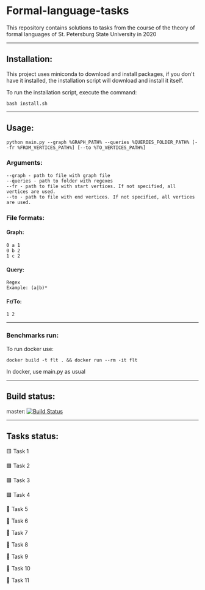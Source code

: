 # Formal-language-tasks
This repository contains solutions to tasks from the course of the theory of formal languages of St. Petersburg State University in 2020
____
## Installation:
This project uses miniconda to download and install packages, if you don't have it installed, the installation script will download and install it itself.

To run the installation script, execute the command:
```
bash install.sh
```
____
## Usage:
```
python main.py --graph %GRAPH_PATH% --queries %QUERIES_FOLDER_PATH% [--fr %FROM_VERTICES_PATH%] [--to %TO_VERTICES_PATH%]
```
### Arguments:
```
--graph - path to file with graph file
--queries - path to folder with regexes
--fr - path to file with start vertices. If not specified, all vertices are used.
--to - path to file with end vertices. If not specified, all vertices are used.
```
### File formats:
#### Graph:
```
0 a 1
0 b 2
1 c 2
```
#### Query:
```
Regex
Example: (a|b)* 
```
#### Fr/To:
```
1 2
```
____
### Benchmarks run:
To run docker use:
```
docker build -t flt . && docker run --rm -it flt
```
In docker, use main.py as usual
____
## Build status: 
master: [![Build Status](https://travis-ci.com/Rimalon/formal-language-tasks.svg?branch=master)](https://travis-ci.com/Rimalon/formal-language-tasks)
____
## Tasks status:
:yellow_square: Task 1

:green_square: Task 2

:green_square: Task 3

:green_square: Task 4

:black_square_button: Task 5

:black_square_button: Task 6

:black_square_button: Task 7

:black_square_button: Task 8

:black_square_button: Task 9

:black_square_button: Task 10

:black_square_button: Task 11

